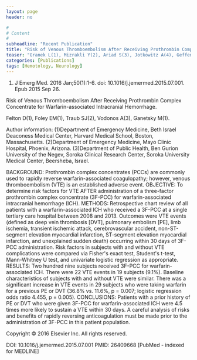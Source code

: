 ```yaml
---
layout: page
header: no

#
# Content
#
subheadline: "Recent Publication"
title: "Risk of Venous Thromboembolism After Receiving Prothrombin Complex Concentrate for Warfarin-associated Intracranial Hemorrhage."
teaser: "Granek L(1), Mizrakli Y(2), Ariad S(3), Jotkowitz A(4), Geffen DB(3)."
categories: [Publications]
tags: [Hemotology, Neurology]
---
```

1. J Emerg Med. 2016 Jan;50(1):1-6. doi: 10.1016/j.jemermed.2015.07.001. Epub 2015
Sep 26.

Risk of Venous Thromboembolism After Receiving Prothrombin Complex Concentrate
for Warfarin-associated Intracranial Hemorrhage.

Felton D(1), Foley EM(1), Traub SJ(2), Vodonos A(3), Ganetsky M(1).

Author information: 
(1)Department of Emergency Medicine, Beth Israel Deaconess Medical Center,
Harvard Medical School, Boston, Massachusetts. (2)Department of Emergency
Medicine, Mayo Clinic Hospital, Phoenix, Arizona. (3)Department of Public Health,
Ben Gurion University of the Negev, Soroka Clinical Research Center, Soroka
University Medical Center, Beersheba, Israel.

BACKGROUND: Prothrombin complex concentrates (PCCs) are commonly used to rapidly 
reverse warfarin-associated coagulopathy; however, venous thromboembolism (VTE)
is an established adverse event.
OBJECTIVE: To determine risk factors for VTE AFTER administration of a
three-factor prothrombin complex concentrate (3F-PCC) for warfarin-associated
intracranial hemorrhage (ICH).
METHODS: Retrospective chart review of all patients with a warfarin-associated
ICH who received a 3F-PCC at a single tertiary care hospital between 2008 and
2013. Outcomes were VTE events (defined as deep vein thrombosis [DVT], pulmonary 
embolism [PE], limb ischemia, transient ischemic attack, cerebrovascular
accident, non-ST-segment elevation myocardial infarction, ST-segment elevation
myocardial infarction, and unexplained sudden death) occurring within 30 days of 
3F-PCC administration. Risk factors in subjects with and without VTE
complications were compared via Fisher's exact test, Student's t-test,
Mann-Whitney U test, and univariate logistic regression as appropriate.
RESULTS: Two hundred nine subjects received 3F-PCC for warfarin-associated ICH.
There were 22 VTE events in 19 subjects (9.1%). Baseline characteristics of
subjects with and without VTE were similar. There was a significant increase in
VTE events in 29 subjects who were taking warfarin for a previous PE or DVT
(36.8% vs. 11.6%, p = 0.007; logistic regression odds ratio 4.455, p = 0.005).
CONCLUSIONS: Patients with a prior history of PE or DVT who were given 3F-PCC for
warfarin-associated ICH were 4.5 times more likely to sustain a VTE within
30 days. A careful analysis of risks and benefits of rapidly reversing
anticoagulation must be made prior to the administration of 3F-PCC in this
patient population.

Copyright © 2016 Elsevier Inc. All rights reserved.

DOI: 10.1016/j.jemermed.2015.07.001 
PMID: 26409668  [PubMed - indexed for MEDLINE]
